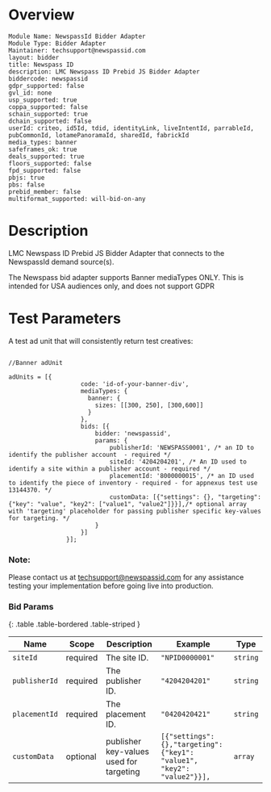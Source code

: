 	
# Overview

```
Module Name: NewspassId Bidder Adapter
Module Type: Bidder Adapter
Maintainer: techsupport@newspassid.com
layout: bidder
title: Newspass ID
description: LMC Newspass ID Prebid JS Bidder Adapter
biddercode: newspassid
gdpr_supported: false
gvl_id: none
usp_supported: true
coppa_supported: false
schain_supported: true
dchain_supported: false
userId: criteo, id5Id, tdid, identityLink, liveIntentId, parrableId, pubCommonId, lotamePanoramaId, sharedId, fabrickId
media_types: banner
safeframes_ok: true
deals_supported: true
floors_supported: false
fpd_supported: false
pbjs: true
pbs: false
prebid_member: false
multiformat_supported: will-bid-on-any
```

# Description

LMC Newspass ID Prebid JS Bidder Adapter that connects to the NewspassId demand source(s).

The Newspass bid adapter supports Banner mediaTypes ONLY.
This is intended for USA audiences only, and does not support GDPR
 
# Test Parameters


A test ad unit that will consistently return test creatives:

```

//Banner adUnit

adUnits = [{
                    code: 'id-of-your-banner-div',
			        mediaTypes: {
			          banner: {
			            sizes: [[300, 250], [300,600]]
			          }
			        },
                    bids: [{
                        bidder: 'newspassid',
                        params: {
                            publisherId: 'NEWSPASS0001', /* an ID to identify the publisher account  - required */
                            siteId: '4204204201', /* An ID used to identify a site within a publisher account - required */
                            placementId: '8000000015', /* an ID used to identify the piece of inventory - required - for appnexus test use 13144370. */
							customData: [{"settings": {}, "targeting": {"key": "value", "key2": ["value1", "value2"]}}],/* optional array with 'targeting' placeholder for passing publisher specific key-values for targeting. */                            
                        }
                    }]
                }];
```

### Note:

Please contact us at techsupport@newspassid.com for any assistance testing your implementation before going live into production.

### Bid Params

{: .table .table-bordered .table-striped }

| Name      | Scope    | Description               | Example    | Type     |
|-----------|----------|---------------------------|------------|----------|
| `siteId`    | required | The site ID.  		   | `"NPID0000001"` | `string` |
| `publisherId`    | required | The publisher ID.  | `"4204204201"` | `string` |
| `placementId`    | required | The placement ID.  | `"0420420421"` | `string` |
| `customData`     | optional | publisher key-values used for targeting | `[{"settings":{},"targeting":{"key1": "value1", "key2": "value2"}}], ` | `array` |